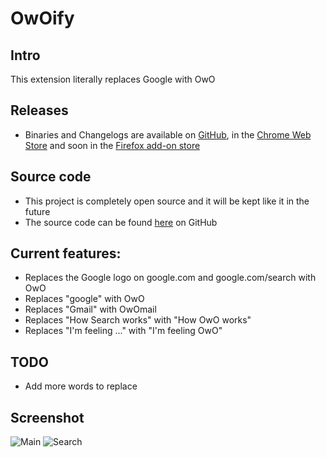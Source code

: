 # OwOify
## Intro
This extension literally replaces Google with OwO
## Releases
- Binaries and Changelogs are available on [GitHub](https://github.com/basti564/OwOify/releases), in the [Chrome Web Store](https://chrome.google.com/webstore/detail/owoify/fbknjhmbihlfnbonnaehaofdlfalfcme) and soon in the [Firefox add-on store](https://addons.mozilla.org/en-US/firefox/addon/owoify/)
## Source code
- This project is completely open source and it will be kept like it in the future
- The source code can be found [here](https://github.com/basti564/MNSPlusTrasher) on GitHub
## Current features:
- Replaces the Google logo on google.com and google.com/search with OwO
- Replaces "google" with OwO
- Replaces "Gmail" with OwOmail
- Replaces "How Search works" with "How OwO works"
- Replaces "I'm feeling ..." with "I'm feeling OwO"
## TODO
- Add more words to replace
## Screenshot
![Main](https://lh3.googleusercontent.com/0MGoT4fStHa2gTfiBFmJzlMCJQYAt_pOSZYZ-aFoYMdZ8JNruQE1I_F11riH2ytoa1L99QKmnl8=w640-h400-e365)
![Search](https://lh3.googleusercontent.com/7GIezSBNviP5KTG5atxpmP3vONY_XzDswMbvuyMVMHkN35AOH-XhEeC60JrtrsBTMTRRfegz=w640-h400-e365)

